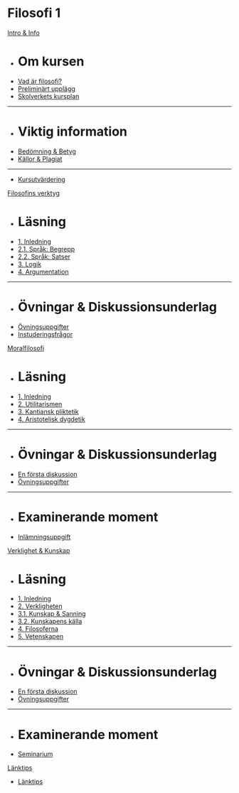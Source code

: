 <script async defer src="//hypothes.is/embed.js"></script>

# Filosofi 1 &nbsp; &nbsp; &nbsp;

<!--OBS: Om jag skulle lägga till politisk filosofi, så lägger jag bara länkar under ”Intro & Info" -->

[Intro & Info]()

  * # Om kursen
  * [Vad är filosofi?](1_intro/introduktion_filosofi.md)
  * [Preliminärt upplägg](1_intro/planering_upplagg_filosofi.md)
  * [Skolverkets kursplan](1_intro/kursplan.md)
  - - - -
  * # Viktig information
  * [Bedömning & Betyg](1_intro/bedomning.md)
  * [Källor & Plagiat](1_intro/kallhantering.md)
  - - - -
  * [Kursutvärdering](kursutvardering.md)
  
[Filosofins verktyg]()

  * # Läsning
  * [1. Inledning](2_fil_verktyg/2_1_inledning.md)
  * [2.1. Språk: Begrepp](2_fil_verktyg/2_2_1_sprak_begrepp.md)
  * [2.2. Språk: Satser](2_fil_verktyg/2_2_2_sprak_satser.md)
  * [3. Logik](2_fil_verktyg/2_3_logik.md)
  * [4. Argumentation](2_fil_verktyg/2_4_argumentation.md)
  - - - -
  * # Övningar & Diskussionsunderlag
  * [Övningsuppgifter](2_fil_verktyg/ovningsuppgifter_fil_verktyg.md)
  * [Instuderingsfrågor](2_fil_verktyg/instuderingsfragor_fil_verktyg.md)

[Moralfilosofi]()

  * # Läsning
  * [1. Inledning](4_moralfilosofi/4_1_inledning.md)
  * [2. Utilitarismen](4_moralfilosofi/4_2_utilitarismen.md)
  * [3. Kantiansk pliktetik](4_moralfilosofi/4_3_pliktetiken.md)
  * [4. Aristotelisk dygdetik](4_moralfilosofi/4_4_dygdetiken.md)
  - - - -
  * # Övningar & Diskussionsunderlag
  * [En första diskussion](4_moralfilosofi/moral_en_forsta_diskussion.md)
  * [Övningsuppgifter](4_moralfilosofi/ovningsuppgifter_moralfilosofi.md)
  - - - -
  * # Examinerande moment
  * [Inlämningsuppgift](4_moralfilosofi/moral_inlamning.md)
    
[Verklighet & Kunskap]()

  * # Läsning
  * [1. Inledning](3_verklighet_kunskap/3_1_inledning.md)
  * [2. Verkligheten](3_verklighet_kunskap/3_2_verkligheten.md)
  * [3.1. Kunskap & Sanning](3_verklighet_kunskap/3_3_kunskap_sanning.md)
  * [3.2. Kunskapens källa](3_verklighet_kunskap/3_3_2_kunskapens_kalla.md)
  * [4. Filosoferna](3_verklighet_kunskap/3_5_filosoferna.md)
  * [5. Vetenskapen](3_verklighet_kunskap/3_4_vetenskapen.md)


  - - - -
  * # Övningar & Diskussionsunderlag
  * [En första diskussion](3_verklighet_kunskap/diskussion_verklighet_kunskap.md)
  * [Övningsuppgifter](3_verklighet_kunskap/ovningsuppgifter_verklighet_kunskap.md)
  - - - -
  * # Examinerande moment
  * [Seminarium](3_verklighet_kunskap/instuderingsfragor_verklighet_kunskap.md)
  
[Länktips]()

  * [Länktips](x_lankar/lanklista.md)

<!--OBS: Om jag lägger bort ytterligare kategori, ta bort "&nbsp;” från titeln på sidan... -->


<!--[Filosofi 2]()     * # Övergripande   * [Preliminär planering](5_filosofi_2/prel_planering_filosofi_2.md)   * [Skolverkets kursplan](5_filosofi_2/kursplan_filosofi2.md)   - - - -   * # Politisk filosofi   * [Miniseminarier](5_filosofi_2/lasanvisningar_politisk_filosofi.md)   * [Inlämningsuppgift](5_filosofi_2/inlamning_politisk_filosofi.md)      - - -   * # Fördjupning, verklighet & kunskap   * [Miniseminarier](5_filosofi_2/lasanvisningar_verklighet_kunskap.md)   * [Redovisning](5_filosofi_2/redovisning_verklighet_kunskap.md) -->

  
  
<!--Ha resurser/länkar, eller filosofi 2 här...-->

